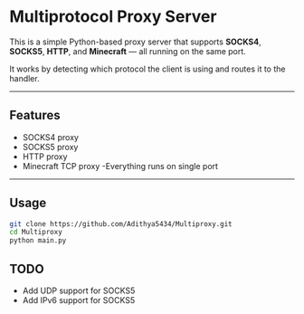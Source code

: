 ﻿# Multiprotocol Proxy Server 

This is a simple Python-based proxy server that supports **SOCKS4**, **SOCKS5**, **HTTP**, and **Minecraft** — all running on the same port.

It works by detecting which protocol the client is using and routes it to the handler.

---

## Features

- SOCKS4 proxy 
- SOCKS5 proxy
- HTTP proxy
- Minecraft TCP proxy
-Everything runs on single port
---

## Usage

```bash
git clone https://github.com/Adithya5434/Multiproxy.git
cd Multiproxy
python main.py
```

## TODO
- Add UDP support for SOCKS5
- Add IPv6 support for SOCKS5
